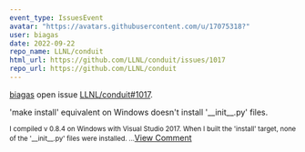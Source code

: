 ```yaml
---
event_type: IssuesEvent
avatar: "https://avatars.githubusercontent.com/u/17075318?"
user: biagas
date: 2022-09-22
repo_name: LLNL/conduit
html_url: https://github.com/LLNL/conduit/issues/1017
repo_url: https://github.com/LLNL/conduit
---
```


<a href='https://github.com/biagas' target='_blank'>biagas</a> open issue <a href='https://github.com/LLNL/conduit/issues/1017' target='_blank'>LLNL/conduit#1017</a>.

<p>'make install' equivalent on Windows doesn't install '__init__.py' files.</p><small>I compiled v 0.8.4 on Windows with Visual Studio 2017. When I built the 'install' target, none of the '__init__.py' files were installed....</small><a href='https://github.com/LLNL/conduit/issues/1017' target='_blank'>View Comment</a>
